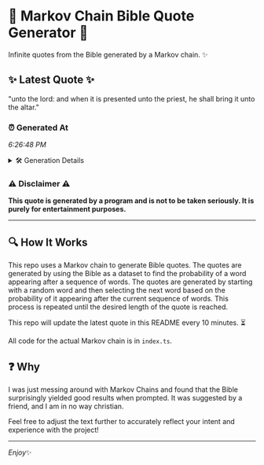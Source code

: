 # 📖 Markov Chain Bible Quote Generator 📖

Infinite quotes from the Bible generated by a Markov chain. ✨

## ✨ Latest Quote ✨
"unto the lord: and when it is presented unto the priest, he shall bring it unto the altar."

### ⏰ Generated At
*6:26:48 PM*

<details>
    <summary>🛠️ Generation Details</summary>
    <p>
        <strong>🌱 Seed:</strong> unto<br>
        <strong>🔄 Iterations:</strong> 17<br>
        <strong>📜 Context History:</strong><br>[ unto ]: the<br>[ unto, the ]: lord:<br>[ unto, the, lord: ]: and<br>[ unto, the, lord:, and ]: when<br>[ unto, the, lord:, and, when ]: it<br>[ unto, the, lord:, and, when, it ]: is<br>[ the, lord:, and, when, it, is ]: presented<br>[ lord:, and, when, it, is, presented ]: unto<br>[ and, when, it, is, presented, unto ]: the<br>[ when, it, is, presented, unto, the ]: priest,<br>[ it, is, presented, unto, the, priest, ]: he<br>[ is, presented, unto, the, priest,, he ]: shall<br>[ presented, unto, the, priest,, he, shall ]: bring<br>[ unto, the, priest,, he, shall, bring ]: it<br>[ the, priest,, he, shall, bring, it ]: unto<br>[ priest,, he, shall, bring, it, unto ]: the<br>[ he, shall, bring, it, unto, the ]: altar.<br>
    </p>
</details>

### ⚠️ Disclaimer ⚠️
**This quote is generated by a program and is not to be taken seriously. It is purely for entertainment purposes.**

---

## 🔍 How It Works

This repo uses a Markov chain to generate Bible quotes. The quotes are generated by using the Bible as a dataset to find the probability of a word appearing after a sequence of words. The quotes are generated by starting with a random word and then selecting the next word based on the probability of it appearing after the current sequence of words. This process is repeated until the desired length of the quote is reached.

This repo will update the latest quote in this README every 10 minutes. ⏳

All code for the actual Markov chain is in `index.ts`.

## ❓ Why

I was just messing around with Markov Chains and found that the Bible surprisingly yielded good results when prompted. 
It was suggested by a friend, and I am in no way christian.

Feel free to adjust the text further to accurately reflect your intent and experience with the project!

---

*Enjoy*✨
